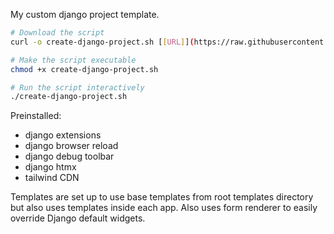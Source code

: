 My custom django project template.

```bash
# Download the script
curl -o create-django-project.sh [[URL]](https://raw.githubusercontent.com/Krystofee/django_project_template/master/setup.sh)

# Make the script executable
chmod +x create-django-project.sh

# Run the script interactively
./create-django-project.sh
```

Preinstalled:
- django extensions
- django browser reload
- django debug toolbar
- django htmx
- tailwind CDN

Templates are set up to use base templates from root templates directory but also uses templates inside each app. Also uses form renderer to easily override Django default widgets.
